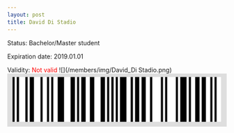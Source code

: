 ```yaml
---
layout: post
title: David Di Stadio
---
```


Status: Bachelor/Master student

Expiration date: 2019.01.01

Validity: <font color="red"> Not valid</font> 
![](/members/img/David_Di Stadio.png)
![](/members/img/bar.png)
